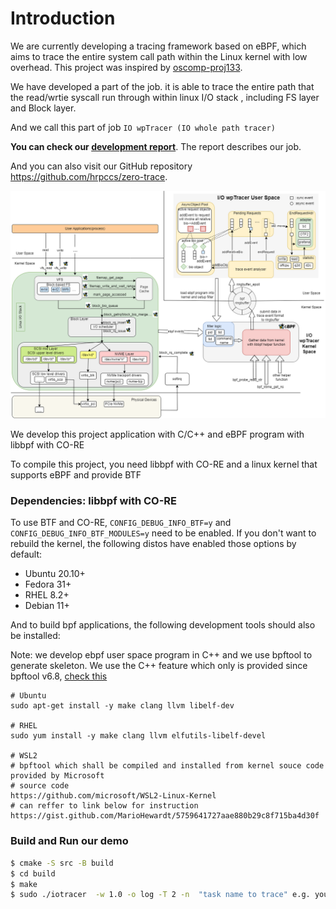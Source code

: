 # Introduction

We are currently developing a tracing framework based on eBPF, which aims to trace the entire system call path within the Linux kernel with low overhead. This project was inspired by [oscomp-proj133](https://github.com/oscomp/proj133-ebpf-tracing-framework).

We have developed a part of the job. it is able to trace the entire path that the read/wrtie syscall run through within linux I/O stack , including FS layer and Block layer. 

And we call this part of job `IO wpTracer (IO whole path tracer)`

**You can check our [development report](doc/development_report.md)**. The report describes our job.

And you can also visit our GitHub repository https://github.com/hrpccs/zero-trace.

![arch](gallery/arch.png)



We develop this project  application with C/C++ and eBPF program with libbpf with CO-RE

To compile this project, you need libbpf with CO-RE and a linux kernel that supports eBPF and provide BTF

### Dependencies: libbpf with CO-RE

To use BTF and CO-RE, `CONFIG_DEBUG_INFO_BTF=y` and `CONFIG_DEBUG_INFO_BTF_MODULES=y` need to be enabled. If you don't want to rebuild the kernel, the following distos have enabled those options by default:

- Ubuntu 20.10+
- Fedora 31+
- RHEL 8.2+
- Debian 11+

And to build bpf applications, the following development tools should also be installed:

Note: we develop ebpf user space program in C++ and we use bpftool to generate skeleton. We use the C++ feature which only is provided since bpftool v6.8, [check this](https://github.com/libbpf/bpftool/releases/tag/v6.8.0)

```
# Ubuntu
sudo apt-get install -y make clang llvm libelf-dev 

# RHEL
sudo yum install -y make clang llvm elfutils-libelf-devel 

# WSL2 
# bpftool which shall be compiled and installed from kernel souce code provided by Microsoft
# source code
https://github.com/microsoft/WSL2-Linux-Kernel 
# can reffer to link below for instruction
https://gist.github.com/MarioHewardt/5759641727aae880b29c8f715ba4d30f
```

### Build and Run our demo

```bash
$ cmake -S src -B build
$ cd build 
$ make 
$ sudo ./iotracer  -w 1.0 -o log -T 2 -n  "task name to trace" e.g. you can use sysbench located at runbenchmark dir.
```



